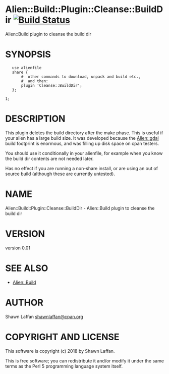 # Alien::Build::Plugin::Cleanse::BuildDir [![Build Status](https://secure.travis-ci.org/shawnlaffan/Alien-Build-Plugin-Cleanse-BuildDir.png)](http://travis-ci.org/shawnlaffan/Alien-Build-Plugin-Cleanse-BuildDir)

Alien::Build plugin to cleanse the build dir

# SYNOPSIS

       use alienfile
       share {
           #  other commands to download, unpack and build etc.,
           #  and then:
           plugin 'Cleanse::BuildDir';
       };

    1;

# DESCRIPTION

This plugin deletes the build directory after the make phase.
This is useful if your alien has a large build size.  It was
developed because the [Alien::gdal](https://metacpan.org/pod/Alien::gdal) build footprint is enormous,
and was filling up disk space on cpan testers.

You should use it conditionally in your alienfile,
for example when you know the
build dir contents are not needed later.

Has no effect if you are running a non-share install,
or are using an out of source build
(although these are currently untested).

# NAME

Alien::Build::Plugin::Cleanse::BuildDir - Alien::Build plugin to cleanse the build dir

# VERSION

version 0.01

# SEE ALSO

- [Alien::Build](https://metacpan.org/pod/Alien::Build)

# AUTHOR

Shawn Laffan <shawnlaffan@cpan.org>

# COPYRIGHT AND LICENSE

This software is copyright (c) 2018 by Shawn Laffan.

This is free software; you can redistribute it and/or modify it under
the same terms as the Perl 5 programming language system itself.
